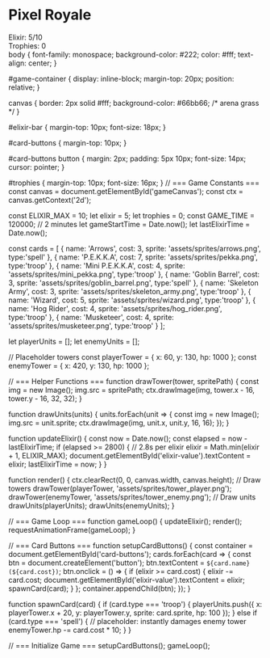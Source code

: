 <!DOCTYPE html>
<html lang="en">
<head>
  <meta charset="UTF-8">
  <title>Pixel Royale</title>
  <link rel="stylesheet" href="style.css">
</head>
<body>
  <h1>Pixel Royale</h1>
  <div id="game-container">
    <canvas id="gameCanvas" width="480" height="320"></canvas>
    <div id="elixir-bar">Elixir: <span id="elixir-value">5</span>/10</div>
    <div id="card-buttons"></div>
    <div id="trophies">Trophies: <span id="trophy-count">0</span></div>
  </div>
  <audio id="bgm" src="assets/sounds/bgm.mp3" loop autoplay></audio>
  <script src="game.js"></script>
</body>
</html>
body {
  font-family: monospace;
  background-color: #222;
  color: #fff;
  text-align: center;
}

#game-container {
  display: inline-block;
  margin-top: 20px;
  position: relative;
}

canvas {
  border: 2px solid #fff;
  background-color: #66bb66; /* arena grass */
}

#elixir-bar {
  margin-top: 10px;
  font-size: 18px;
}

#card-buttons {
  margin-top: 10px;
}

#card-buttons button {
  margin: 2px;
  padding: 5px 10px;
  font-size: 14px;
  cursor: pointer;
}

#trophies {
  margin-top: 10px;
  font-size: 16px;
}
// === Game Constants ===
const canvas = document.getElementById('gameCanvas');
const ctx = canvas.getContext('2d');

const ELIXIR_MAX = 10;
let elixir = 5;
let trophies = 0;
const GAME_TIME = 120000; // 2 minutes
let gameStartTime = Date.now();
let lastElixirTime = Date.now();

const cards = [
  { name: 'Arrows', cost: 3, sprite: 'assets/sprites/arrows.png', type:'spell' },
  { name: 'P.E.K.K.A', cost: 7, sprite: 'assets/sprites/pekka.png', type:'troop' },
  { name: 'Mini P.E.K.K.A', cost: 4, sprite: 'assets/sprites/mini_pekka.png', type:'troop' },
  { name: 'Goblin Barrel', cost: 3, sprite: 'assets/sprites/goblin_barrel.png', type:'spell' },
  { name: 'Skeleton Army', cost: 3, sprite: 'assets/sprites/skeleton_army.png', type:'troop' },
  { name: 'Wizard', cost: 5, sprite: 'assets/sprites/wizard.png', type:'troop' },
  { name: 'Hog Rider', cost: 4, sprite: 'assets/sprites/hog_rider.png', type:'troop' },
  { name: 'Musketeer', cost: 4, sprite: 'assets/sprites/musketeer.png', type:'troop' }
];

let playerUnits = [];
let enemyUnits = [];

// Placeholder towers
const playerTower = { x: 60, y: 130, hp: 1000 };
const enemyTower = { x: 420, y: 130, hp: 1000 };

// === Helper Functions ===
function drawTower(tower, spritePath) {
  const img = new Image();
  img.src = spritePath;
  ctx.drawImage(img, tower.x - 16, tower.y - 16, 32, 32);
}

function drawUnits(units) {
  units.forEach(unit => {
    const img = new Image();
    img.src = unit.sprite;
    ctx.drawImage(img, unit.x, unit.y, 16, 16);
  });
}

function updateElixir() {
  const now = Date.now();
  const elapsed = now - lastElixirTime;
  if (elapsed >= 2800) { // 2.8s per elixir
    elixir = Math.min(elixir + 1, ELIXIR_MAX);
    document.getElementById('elixir-value').textContent = elixir;
    lastElixirTime = now;
  }
}

function render() {
  ctx.clearRect(0, 0, canvas.width, canvas.height);
  // Draw towers
  drawTower(playerTower, 'assets/sprites/tower_player.png');
  drawTower(enemyTower, 'assets/sprites/tower_enemy.png');
  // Draw units
  drawUnits(playerUnits);
  drawUnits(enemyUnits);
}

// === Game Loop ===
function gameLoop() {
  updateElixir();
  render();
  requestAnimationFrame(gameLoop);
}

// === Card Buttons ===
function setupCardButtons() {
  const container = document.getElementById('card-buttons');
  cards.forEach(card => {
    const btn = document.createElement('button');
    btn.textContent = `${card.name} (${card.cost})`;
    btn.onclick = () => {
      if (elixir >= card.cost) {
        elixir -= card.cost;
        document.getElementById('elixir-value').textContent = elixir;
        spawnCard(card);
      }
    };
    container.appendChild(btn);
  });
}

function spawnCard(card) {
  if (card.type === 'troop') {
    playerUnits.push({ x: playerTower.x + 20, y: playerTower.y, sprite: card.sprite, hp: 100 });
  } else if (card.type === 'spell') {
    // placeholder: instantly damages enemy tower
    enemyTower.hp -= card.cost * 10;
  }
}

// === Initialize Game ===
setupCardButtons();
gameLoop();

